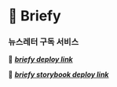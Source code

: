 # 📧 Briefy

### 뉴스레터 구독 서비스

🔗 _**<a href="https://briefy.vercel.app/">briefy deploy link</a>**_<br />

📕 _**<a href="https://tata-v.github.io/briefy-storybook/">briefy storybook deploy link</a>**_